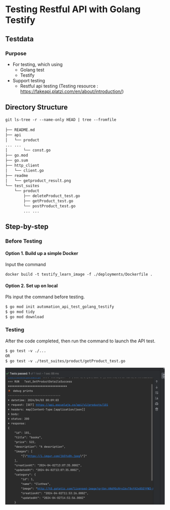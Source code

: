 # Testing Restful API with Golang Testify

## Testdata
### Purpose
- For testing, which using
  - Golang test
  - Testify
- Support testing
  - Restful api testing (Testing resource : https://fakeapi.platzi.com/en/about/introduction/)

## Directory Structure
```
git ls-tree -r --name-only HEAD | tree --fromfile

├── README.md
├── api
│   └── product
... ...
│       └── const.go
├── go.mod
├── go.sum
├── http_client
│   └── client.go
├── readme
│   └── getproduct_result.png
└── test_suites
    └── product
        ├── deleteProduct_test.go
        ├── getProduct_test.go
        └── postProduct_test.go
        ... ...
```

## Step-by-step

### Before Testing
#### Option 1. Build up a simple Docker
Input the command
```
docker build -t testify_learn_image -f ./deployments/Dockerfile .

```

#### Option 2. Set up on local
Pls input the command before testing.
```
$ go mod init automation_api_test_golang_testify
$ go mod tidy
$ go mod download
```

###  Testing
After the code completed, then run the command to launch the API test.
```
$ go test -v ./...
OR
$ go test -v ./test_suites/product/getProduct_test.go
```
![getproduct_result.png](readme%2Fgetproduct_result.png)
